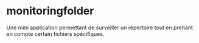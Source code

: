 # monitoringfolder
Une mini application permettant de surveiller un répertoire tout en prenant en compte certain fichiers spécifiques. 
